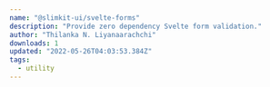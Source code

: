 ```yaml
---
name: "@slimkit-ui/svelte-forms"
description: "Provide zero dependency Svelte form validation."
author: "Thilanka N. Liyanaarachchi"
downloads: 1
updated: "2022-05-26T04:03:53.384Z"
tags: 
  - utility
---
```

